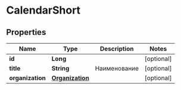 

# CalendarShort

## Properties

Name | Type | Description | Notes
------------ | ------------- | ------------- | -------------
**id** | **Long** |  |  [optional]
**title** | **String** | Наименование |  [optional]
**organization** | [**Organization**](Organization.md) |  |  [optional]



